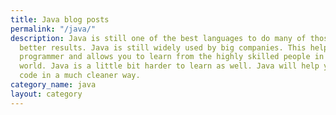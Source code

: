 ```yaml
---
title: Java blog posts
permalink: "/java/"
description: Java is still one of the best languages to do many of those things with
  better results. Java is still widely used by big companies. This helps you as a
  programmer and allows you to learn from the highly skilled people in the programming
  world. Java is a little bit harder to learn as well. Java will help you think about
  code in a much cleaner way.
category_name: java
layout: category
---
```


